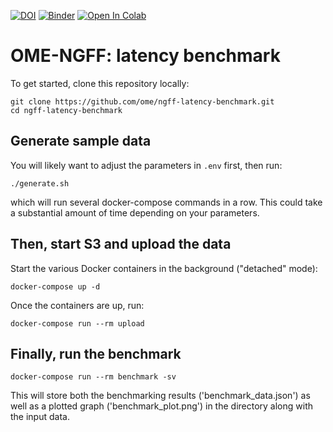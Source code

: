 [![DOI](https://zenodo.org/badge/329595844.svg)](https://zenodo.org/badge/latestdoi/329595844)
[![Binder](https://mybinder.org/badge_logo.svg)](https://mybinder.org/v2/gh/ome/ngff-latency-benchmark/main?filepath=notebooks)
[![Open In Colab](https://colab.research.google.com/assets/colab-badge.svg)](https://colab.research.google.com/github/ome/ngff-latency-benchmark/)

# OME-NGFF: latency benchmark

To get started, clone this repository locally:
```
git clone https://github.com/ome/ngff-latency-benchmark.git
cd ngff-latency-benchmark
```

## Generate sample data

You will likely want to adjust the parameters in `.env` first, then run:

```
./generate.sh
```

which will run several docker-compose commands in a row. This could take
a substantial amount of time depending on your parameters.


## Then, start S3 and upload the data

Start the various Docker containers in the background ("detached" mode):
```
docker-compose up -d
```

Once the containers are up, run:
```
docker-compose run --rm upload
```

## Finally, run the benchmark

```
docker-compose run --rm benchmark -sv
```

This will store both the benchmarking results ('benchmark_data.json') as well as a plotted graph
('benchmark_plot.png') in the directory along with the input data.
